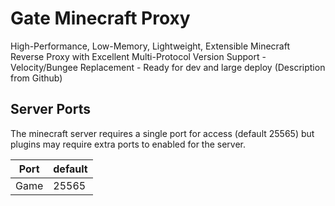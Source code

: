 # Gate Minecraft Proxy
High-Performance, Low-Memory, Lightweight, Extensible Minecraft Reverse Proxy with Excellent Multi-Protocol Version Support - Velocity/Bungee Replacement - Ready for dev and large deploy (Description from Github)

## Server Ports
The minecraft server requires a single port for access (default 25565) but plugins may require extra ports to enabled for the server.


| Port  | default |
|-------|---------|
| Game  | 25565   |